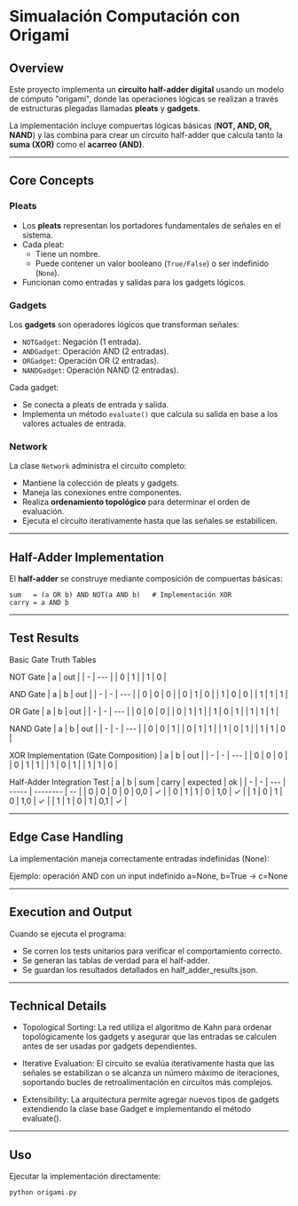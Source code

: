 # Simualación Computación con Origami

## Overview
Este proyecto implementa un **circuito half-adder digital** usando un modelo de cómputo "origami", donde las operaciones lógicas se realizan a través de estructuras plegadas llamadas **pleats** y **gadgets**.  

La implementación incluye compuertas lógicas básicas (**NOT, AND, OR, NAND**) y las combina para crear un circuito half-adder que calcula tanto la **suma (XOR)** como el **acarreo (AND)**.

---

## Core Concepts

### Pleats
- Los **pleats** representan los portadores fundamentales de señales en el sistema.  
- Cada pleat:
  - Tiene un nombre.  
  - Puede contener un valor booleano (`True/False`) o ser indefinido (`None`).  
- Funcionan como entradas y salidas para los gadgets lógicos.  

### Gadgets
Los **gadgets** son operadores lógicos que transforman señales:  

- `NOTGadget`: Negación (1 entrada).  
- `ANDGadget`: Operación AND (2 entradas).  
- `ORGadget`: Operación OR (2 entradas).  
- `NANDGadget`: Operación NAND (2 entradas).  

Cada gadget:
- Se conecta a pleats de entrada y salida.  
- Implementa un método `evaluate()` que calcula su salida en base a los valores actuales de entrada.  

### Network
La clase `Network` administra el circuito completo:  

- Mantiene la colección de pleats y gadgets.  
- Maneja las conexiones entre componentes.  
- Realiza **ordenamiento topológico** para determinar el orden de evaluación.  
- Ejecuta el circuito iterativamente hasta que las señales se estabilicen.  

---

## Half-Adder Implementation

El **half-adder** se construye mediante composición de compuertas básicas:

```text
sum   = (a OR b) AND NOT(a AND b)   # Implementación XOR
carry = a AND b
```

--- 

## Test Results
Basic Gate Truth Tables

NOT Gate
| a | out |
| - | --- |
| 0 | 1   |
| 1 | 0   |

AND Gate
| a | b | out |
| - | - | --- |
| 0 | 0 | 0   |
| 0 | 1 | 0   |
| 1 | 0 | 0   |
| 1 | 1 | 1   |

OR Gate
| a | b | out |
| - | - | --- |
| 0 | 0 | 0   |
| 0 | 1 | 1   |
| 1 | 0 | 1   |
| 1 | 1 | 1   |

NAND Gate
| a | b | out |
| - | - | --- |
| 0 | 0 | 1   |
| 0 | 1 | 1   |
| 1 | 0 | 1   |
| 1 | 1 | 0   |

XOR Implementation (Gate Composition)
| a | b | out |
| - | - | --- |
| 0 | 0 | 0   |
| 0 | 1 | 1   |
| 1 | 0 | 1   |
| 1 | 1 | 0   |

Half-Adder Integration Test
| a | b | sum | carry | expected | ok |
| - | - | --- | ----- | -------- | -- |
| 0 | 0 | 0   | 0     | 0,0      | ✓  |
| 0 | 1 | 1   | 0     | 1,0      | ✓  |
| 1 | 0 | 1   | 0     | 1,0      | ✓  |
| 1 | 1 | 0   | 1     | 0,1      | ✓  |

---

## Edge Case Handling
La implementación maneja correctamente entradas indefinidas (None):

Ejemplo: operación AND con un input indefinido
a=None, b=True → c=None

--- 

## Execution and Output
Cuando se ejecuta el programa:
- Se corren los tests unitarios para verificar el comportamiento correcto.
- Se generan las tablas de verdad para el half-adder.
- Se guardan los resultados detallados en half_adder_results.json.

---

## Technical Details
- Topological Sorting: La red utiliza el algoritmo de Kahn para ordenar topológicamente los gadgets y asegurar que las entradas se calculen antes de ser usadas por gadgets dependientes.

- Iterative Evaluation: El circuito se evalúa iterativamente hasta que las señales se estabilizan o se alcanza un número máximo de iteraciones, soportando bucles de retroalimentación en circuitos más complejos.

- Extensibility: La arquitectura permite agregar nuevos tipos de gadgets extendiendo la clase base Gadget e implementando el método evaluate().

--- 

## Uso
Ejecutar la implementación directamente:

```python
python origami.py
```
